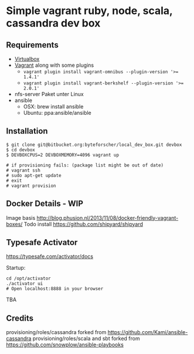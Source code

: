 # Simple vagrant ruby, node, scala, cassandra dev box

## Requirements

* [Virtualbox](https://www.virtualbox.org/wiki/Downloads)
* [Vagrant](http://www.vagrantup.com/downloads.html) along with some plugins
  * ```vagrant plugin install vagrant-omnibus --plugin-version '>= 1.4.1'```
  * ```vagrant plugin install vagrant-berkshelf --plugin-version '>= 2.0.1'```
* nfs-server Paket unter Linux
* ansible
  * OSX: brew install ansible
  * Ubuntu: ppa:ansible/ansible

## Installation

    $ git clone git@bitbucket.org:byteforscher/local_dev_box.git devbox
    $ cd devbox
    $ DEVBOXCPUS=2 DEVBOXMEMORY=4096 vagrant up

    # if provisioning fails: (package list might be out of date)
    # vagrant ssh
    # sudo apt-get update
    # exit
    # vagrant provision

## Docker Details - WIP

Image basis http://blog.phusion.nl/2013/11/08/docker-friendly-vagrant-boxes/
Todo install https://github.com/shipyard/shipyard

## Typesafe Activator

https://typesafe.com/activator/docs

Startup:

    cd /opt/activator
    ./activator ui
    # Open localhost:8888 in your browser

TBA

## Credits

provisioning/roles/cassandra forked from https://github.com/Kami/ansible-cassandra
provisioning/roles/scala and sbt forked from https://github.com/snowplow/ansible-playbooks
